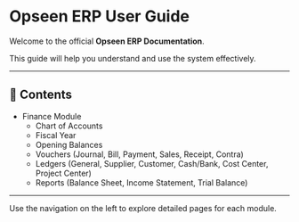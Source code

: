 # Opseen ERP User Guide

Welcome to the official **Opseen ERP Documentation**.

This guide will help you understand and use the system effectively.  

---

## 📖 Contents
- Finance Module  
  - Chart of Accounts  
  - Fiscal Year  
  - Opening Balances  
  - Vouchers (Journal, Bill, Payment, Sales, Receipt, Contra)  
  - Ledgers (General, Supplier, Customer, Cash/Bank, Cost Center, Project Center)  
  - Reports (Balance Sheet, Income Statement, Trial Balance)  

---

 Use the navigation on the left to explore detailed pages for each module.
